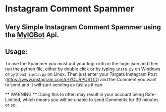 # Instagram Comment Spammer

## Very Simple Instagram Comment Spammer using the [MyIGBot](https://github.com/b31ngD3v/MyIGBot/) Api.

## Usage:

To use the Spammer you must put your login info in the login.json and then run the python file, either by double click or by typing ``` insta.py ``` on Windows or ``` python3 insta.py ``` on Linux.
Then just enter your Targets Instagram Post (https://www.instagram.com/p/YOURPOSTID) and the Comment you want to send and it will start sending as fast as it can.

** WARNING ** 
Doing this to often may result in your account being Rate-Limited, which means you will be unable to send Comments for 30 minutes or so.
